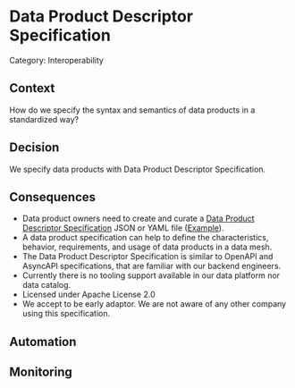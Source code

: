 # Data Product Descriptor Specification

Category: Interoperability

## Context

How do we specify the syntax and semantics of data products in a standardized way?

## Decision

We specify data products with Data Product Descriptor Specification.

## Consequences

- Data product owners need to create and curate a [Data Product Descriptor Specification](https://dpds.opendatamesh.org/resources/specifications/1.0.0-DRAFT/) JSON or YAML file ([Example](https://github.com/opendatamesh-initiative/odm-specification-dpdescriptor/blob/main/examples/tripexecution/data-product-descriptor.dpd.json)).
- A data product specification can help to define the characteristics, behavior, requirements, and usage of data products in a data mesh.
- The Data Product Descriptor Specification is similar to OpenAPI and AsyncAPI specifications, that are familiar with our backend engineers.
- Currently there is no tooling support available in our data platform nor data catalog.
- Licensed under Apache License 2.0
- We accept to be early adaptor. We are not aware of any other company using this specification.

## Automation

## Monitoring
